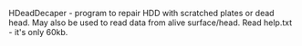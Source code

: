 HDeadDecaper - program to repair HDD with scratched plates or dead head. May also be used to read data from alive surface/head. Read help.txt - it's only 60kb.
